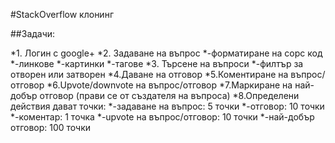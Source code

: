 #StackOverflow клонинг

##Задачи:

*1. Логин с google+
*2. Задаване на въпрос
    *-форматиране на сорс код
    *-линкове
    *-картинки
    *-тагове
*3. Търсене на въпроси
    *-филтър за отворен или затворен
*4.Даване на отговор
*5.Коментиране на въпрос/отговор
*6.Upvote/downvote на въпрос/отговор
*7.Маркиране на най-добър отговор (прави се от създателя на въпроса)
*8.Определени действия дават точки:
    *-задаване на въпрос: 5 точки
    *-отговор: 10 точки
    *-коментар: 1 точка
    *-upvote на въпрос/отговор: 10 точки
    *-най-добър отговор: 100 точки

